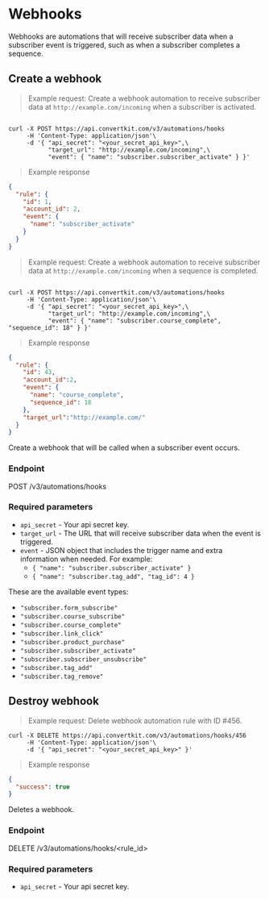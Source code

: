 Webhooks
========

Webhooks are automations that will receive subscriber data when a subscriber event is triggered, such as when a subscriber completes a sequence.

Create a webhook
----------------

> Example request: Create a webhook automation to receive subscriber data at `http://example.com/incoming` when a subscriber is activated.

```shell

curl -X POST https://api.convertkit.com/v3/automations/hooks
     -H 'Content-Type: application/json'\
     -d '{ "api_secret": "<your_secret_api_key>",\
           "target_url": "http://example.com/incoming",\
           "event": { "name": "subscriber.subscriber_activate" } }'

```

> Example response


```json
{
  "rule": {
    "id": 1,
    "account_id": 2,
    "event": {
      "name": "subscriber_activate"
    }
  }
}

```

> Example request: Create a webhook automation to receive subscriber data at `http://example.com/incoming` when a sequence is completed.

```shell

curl -X POST https://api.convertkit.com/v3/automations/hooks
     -H 'Content-Type: application/json'\
     -d '{ "api_secret": "<your_secret_api_key>",\
           "target_url": "http://example.com/incoming",\
           "event": { "name": "subscriber.course_complete", "sequence_id": 18" } }'

```

> Example response

```json
{
  "rule": {
    "id": 43,
    "account_id":2,
    "event": {
      "name": "course_complete",
      "sequence_id": 18
    },
    "target_url":"http://example.com/"
  }
}
```

Create a webhook that will be called when a subscriber event occurs.

### Endpoint

POST /v3/automations/hooks

### Required parameters

-   `api_secret` - Your api secret key.
-   `target_url` - The URL that will receive subscriber data when the event is triggered.
-   `event` - JSON object that includes the trigger name and extra information when needed. For example:
    -   `{ "name": "subscriber.subscriber_activate" }`
    -   `{ "name": "subscriber.tag_add", "tag_id": 4 }`

These are the available event types:

-   `"subscriber.form_subscribe"`
-   `"subscriber.course_subscribe"`
-   `"subscriber.course_complete"`
-   `"subscriber.link_click"`
-   `"subscriber.product_purchase"`
-   `"subscriber.subscriber_activate"`
-   `"subscriber.subscriber_unsubscribe"`
-   `"subscriber.tag_add"`
-   `"subscriber.tag_remove"`


Destroy webhook
---------------

> Example request: Delete webhook automation rule with ID #456.

```shell
curl -X DELETE https://api.convertkit.com/v3/automations/hooks/456
     -H 'Content-Type: application/json'\
     -d '{ "api_secret": "<your_secret_api_key>" }'
```

> Example response

```json
{
  "success": true
}
```

Deletes a webhook.

### Endpoint

DELETE /v3/automations/hooks/<rule_id>

### Required parameters

-   `api_secret` - Your api secret key.
